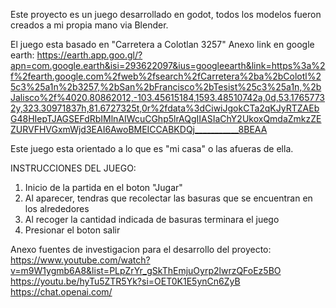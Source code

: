 Este proyecto es un juego desarrollado en godot, todos los modelos fueron creados a mi propia mano via Blender.

El juego esta basado en "Carretera a Colotlan 3257" Anexo link en google earth: 
https://earth.app.goo.gl/?apn=com.google.earth&isi=293622097&ius=googleearth&link=https%3a%2f%2fearth.google.com%2fweb%2fsearch%2fCarretera%2ba%2bColotl%25c3%25a1n%2b3257,%2bSan%2bFrancisco%2bTesist%25c3%25a1n,%2bJalisco%2f%4020.80862012,-103.45615184,1593.48510742a,0d,53.17657732y,323.30971837h,81.6727325t,0r%2fdata%3dCiwiJgokCTa2qKJyRTZAEbG48HIepTJAGSEFdRbIMlnAIWcuCGhp5lrAQgIIASIaChY2UkoxQmdaZmkzZEZURVFHVGxmWjd3EAI6AwoBMEICCABKDQj___________8BEAA

Este juego esta orientado a lo que es "mi casa" o las afueras de ella. 

INSTRUCCIONES DEL JUEGO:
1. Inicio de la partida en el boton "Jugar"
2. Al aparecer, tendras que recolectar las basuras que se encuentran en los alrededores
3. Al recoger la cantidad indicada de basuras terminara el juego
4. Presionar el boton salir

Anexo fuentes de investigacion para el desarrollo del proyecto:
https://www.youtube.com/watch?v=m9W1ygmb6A8&list=PLpZrYr_gSkThEmjuOyrp2lwrzQFoEz5BO
https://youtu.be/hyTu5ZTR5Yk?si=OET0K1E5ynCn6ZyB
https://chat.openai.com/
